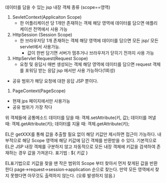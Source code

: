 데이터를 담을 수 있는  jsp 내장 객체 종류 (scope==영역)
1. SevletContext(Applicaiton Scope)
	- 한 어플리케이션 당 1개만 존재하는 객체
		해당 영역에 데이터를 담으면 애플리케이션 전역에서 사용 가능
2. HttpSession (Session Scope)
	- 한 브라우저당 1개 존재하는 객체 
	  해당 영역에 데이터를 담으면 모든 jsp/ 모든 servlet에서 사용가능.
	  - 값이 한번 담기면 서버가 멈추거나 브라우저가 닫히기 전까지 사용 가능
3. HttpServlet Request(Request Scope)
	- 요청 및 응답시 매번 생성되는 객체 
		  해당 영역에 데이터를 담으면 request 객체를 포워딩 받는 응답 jsp 에서만 사용 가능하다(1회성)
- 공유 범위가 해당 요청에 대한 응답 JSP 뿐이다.
1. PageContext(PageScope)
- 현재 jps 페이지에서만 사용가능
- 공유 범위가 가장 작다

위 객체들에 공통메소드 
데이터를 담을 때:    객체.setAttribute(키, 값);
데이터를 꺼낼 때:    객체.getAttribute(키);
데이터를 지울 때:    객체.getAttribute(키);


EL은 getXXX를 통해 값을 추출할 필요 없이 해당 키값만 제시하면 접근이 가능하다. 
내부적으로 해당 Scope 영역에 해당 키값에 담긴 객체를 반환받을 수 있다. 
기본적으로 EL은 JSP 내장 객체를 구분하지 않고 자동적으로 모든 내장 객체에  키값을 검색하여 존재하는 경우 값을 가져온다. 
표기법 : \${ 키값 }

EL표기법으로 키값을 찾을 땐 작은 범위의 Scope 부터 찾아서 
먼저 찾게된 값을 반환한다
page->request->session->application 순으로 찾는다.
만약 모든 영역에서 찾지 못했다면 아무것도 출력하지 않는다. 
(오류 발생하지 않음.)
 